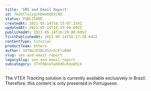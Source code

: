 ```yaml
---
title: 'SMS and Email Report'
id: 7AZmTlojzg1hDmwhDOxCNO
status: PUBLISHED
createdAt: 2021-05-14T16:15:07.254Z
updatedAt: 2021-05-14T16:29:00.695Z
publishedAt: 2021-05-14T16:29:00.695Z
firstPublishedAt: 2021-05-14T16:17:20.642Z
contentType: tutorial
productTeam: Others
author: 30TBnJ838LXSZvdJFlcB8H
slug: sms-and-email-report
legacySlug: sms-and-email-report
subcategory: 37YF86noTwhDdEuhUyW3LH
---
```


<div class="alert alert-warning" role="alert">The VTEX Tracking solution is currently available exclusively in Brazil. Therefore, this content is only presented in Portuguese.</div>

